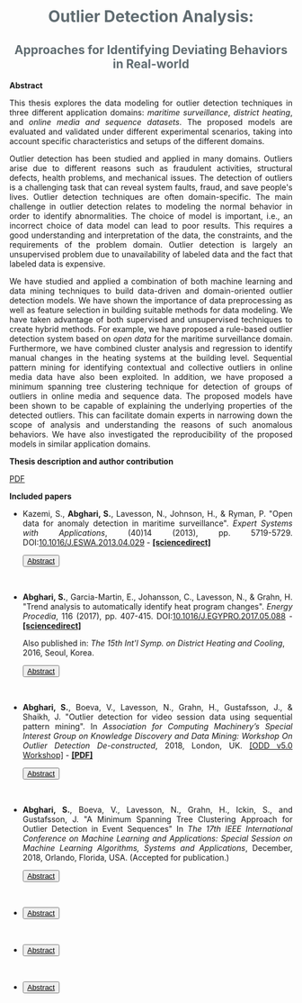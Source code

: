 <!--h3 style="text-align:center;color:#606c71;"><b>Licentiate Thesis</b></h3-->
<h1 style="text-align:center;color:#606c71;"><b>Outlier Detection Analysis:</b></h1> 
<h2 style="text-align:center;color:#606c71;"><b>Approaches for Identifying Deviating Behaviors in Real-world</b></h2>

**Abstract**
<p align="justify">This thesis explores the data modeling for outlier detection techniques in three different application domains: <i>maritime surveillance</i>, <i>district heating</i>, and <i>online media and sequence datasets</i>. The proposed models are evaluated and validated under different experimental scenarios, taking into account specific characteristics and setups of the different domains.</p> 

<p align="justify">Outlier detection has been studied and applied in many domains. Outliers arise due to different reasons such as fraudulent activities, structural defects, health problems, and mechanical issues. The detection of outliers is a challenging task that can reveal system faults, fraud, and save people's lives. Outlier detection techniques are often  domain-specific. The main challenge in outlier detection relates to modeling the normal behavior in order to identify abnormalities. The choice of model is important, i.e., an incorrect choice of data model can lead to poor results. This requires a good understanding and interpretation of the data, the constraints, and the requirements of the problem domain. Outlier detection is largely an unsupervised problem due to unavailability of labeled data and the fact that labeled data is expensive.</p>

<p align="justify">We have studied and applied a combination of both machine learning and data mining techniques to build data-driven and domain-oriented outlier detection models. We have shown the importance of data preprocessing as well as feature selection in building suitable methods for data modeling. We have taken advantage  of both supervised and unsupervised techniques to create hybrid methods. For example, we have proposed a rule-based outlier detection system based on <i>open data</i> for the maritime surveillance domain. Furthermore, we have combined cluster analysis and regression to identify manual changes in the heating systems at the building level. Sequential pattern mining for identifying contextual and collective outliers in online media data have also been exploited. In addition, we have proposed a minimum spanning tree clustering technique for detection of groups of outliers in online media and sequence data. The proposed models have been shown to be capable of explaining the underlying properties of the detected outliers. This can facilitate domain experts in narrowing down the scope of analysis and understanding the reasons of such anomalous behaviors. We have also investigated the reproducibility of the proposed models in similar application domains.</p>

**Thesis description and author contribution**
<p align="justify"></p>

[PDF]()

**Included papers**
<ul>
<li>
<p align="justify">Kazemi, S., <b>Abghari, S.</b>, Lavesson, N., Johnson, H., & Ryman, P. "Open data for anomaly detection in maritime surveillance". <i>Expert Systems with Applications</i>, (40)14 (2013), pp. 5719-5729. DOI:<a href="https://doi.org/10.1016/j.eswa.2013.04.029">10.1016/J.ESWA.2013.04.029</a> - 
<strong><a href="https://www.sciencedirect.com/science/article/pii/S0957417413002765">[sciencedirect]</a></strong></p>
  
<button id="b1" class="unstyled-button"  onclick="toggle('a1');update_button('b1')"><u>Abstract</u></button>
<div style="display:none" id="a1">
  <p align="justify">Maritime surveillance has received increased attention from a civilian perspective in recent years. Anomaly detection is one of many techniques available for improving the safety and security in this domain. Maritime authorities use confidential data sources for monitoring the maritime activities; however, a paradigm shift on the Internet has created new open sources of data. We investigate the potential of using open data as a complementary resource for anomaly detection in maritime surveillance. We present and evaluate a decision support system based on open data and expert rules for this purpose. We conduct a case study in which experts from the Swedish coastguard participate to conduct a real-world validation of the system. We conclude that the exploitation of open data as a complementary resource is feasible since our results indicate improvements in the efficiency and effectiveness of the existing surveillance systems by increasing the accuracy and covering unseen aspects of maritime activities.</p>
</div>
<p>
  <br>
</p>  
</li>

<li>
<p align="justify"><b>Abghari, S.</b>, Garcia-Martin, E., Johansson, C., Lavesson, N., & Grahn, H. "Trend analysis to automatically identify heat program changes". <i>Energy Procedia</i>, 116 (2017), pp. 407-415. DOI:<a href="https://doi.org/10.1016/j.egypro.2017.05.088">10.1016/J.EGYPRO.2017.05.088</a> - 
<strong><a href="https://www.sciencedirect.com/science/article/pii/S1876610217322956">[sciencedirect]</a></strong></p>
<p>Also published in: <i>The 15th Int'l Symp. on District Heating and Cooling</i>, 2016, Seoul, Korea.</p>

<button id="b2" class="unstyled-button"  onclick="toggle('a2');update_button('b2')"><u>Abstract</u></button>
<div style="display:none" id="a2">
  <p align="justify">The aim of this study is to improve the monitoring and controlling of heating systems located at customer buildings through the use of a decision support system. To achieve this, the proposed system applies a two-step classifier to detect manual changes of the temperature of the heating system. We apply data from the Swedish company NODA, active in energy optimization and services for energy efficiency, to train and test the suggested system. The decision support system is evaluated through an experiment and the results are validated by experts at NODA. The results show that the decision support system can detect changes within three days after their occurrence and only by considering daily average measurements.</p>
</div>
<p>
  <br>
</p>  
</li>

<li>
<p align="justify"><b>Abghari, S.</b>, Boeva, V., Lavesson, N., Grahn, H., Gustafsson, J., & Shaikh, J. "Outlier detection for video session data using sequential pattern mining". In <i>Association for Computing Machinery’s Special Interest Group on Knowledge Discovery and Data Mining: Workshop On Outlier Detection De-constructed</i>, 2018, London, UK.
<a href="https://www.andrew.cmu.edu/user/lakoglu/odd/index.html">[ODD v5.0 Workshop]</a> - 
<strong><a href="./doc/paper3.pdf">[PDF]</a></strong></p>

<button id="b3" class="unstyled-button"  onclick="toggle('a3');update_button('b3')"><u>Abstract</u></button>
<div style="display:none" id="a3">
<p align="justify">The growth of Internet video and over-the-top transmission techniques has enabled online video service providers to deliver high quality video content to viewers. To maintain and improve the quality of experience, video providers need to detect unexpected issues that can highly affect the viewers’ experience. This requires analyzing massive amounts of video session data in order to find unexpected sequences of events. In this paper we combine sequential pattern mining and clustering to discover such event sequences. The proposed approach applies sequential pattern mining to find frequent patterns by considering contextual and collective outliers. In order to distinguish between the normal and abnormal behavior of the system, we initially identify the most frequent patterns. Then a clustering algorithm is applied on the most frequent patterns. The generated clustering model together with Silhouette Index are used for further analysis of less frequent patterns and detection of potential outliers. Our results show that the proposed approach can detect outliers at the system level.</p>
</div>
<p>
  <br>
</p>  
</li>

<li>
<p align="justify"><b>Abghari, S.</b>, Boeva, V., Lavesson, N., Grahn, H., Ickin, S., and Gustafsson, J. "A Minimum Spanning Tree Clustering Approach for Outlier Detection in Event Sequences" In <i> The 17th IEEE International Conference on Machine Learning and Applications: Special Session on Machine Learning Algorithms, Systems and Applications</i>, December, 2018, Orlando, Florida, USA. (Accepted for publication.)</p>

<button id="b4" class="unstyled-button"  onclick="toggle('a4');update_button('b4')"><u>Abstract</u></button>
<div style="display:none" id="a4">
<p align="justify">Outlier detection has been studied in many domains. Outliers arise due to different reasons such as mechanical issues, fraudulent behavior, and human error. In this paper, we propose an unsupervised approach for outlier detection in a sequence dataset. The proposed approach combines sequential pattern mining, cluster analysis and a minimum spanning tree algorithm in order to identify clusters of outliers. Initially, the sequential pattern mining is used to extract frequent sequential patterns. Next the extracted patterns are clustered into groups of similar patterns. Finally the minimum spanning tree algorithm is used to find groups of outliers. The proposed approach has been evaluated on two different real datasets, i.e., smart meter data and video session data. The obtained results have shown that our approach can be applied to narrow down the space of events to a set of potential outliers and facilitate domain experts in further analysis and identification of system level issues.</p>
</div>
<p>
  <br>
</p>  
</li>

<li>
<button id="b5" class="unstyled-button"  onclick="toggle('a5');update_button('b5')"><u>Abstract</u></button>
<div style="display:none" id="a5">
  <p align="justify"></p>
</div>
<p>
  <br>
</p>  
</li>

<li>
<button id="b6" class="unstyled-button"  onclick="toggle('a6');update_button('b6')"><u>Abstract</u></button>
<div style="display:none" id="a6">
    <p align="justify"></p>
</div>
<p>
<br>
</p>  
</li>

<li>
<button id="b7" class="unstyled-button"  onclick="toggle('a7');update_button('b7')"><u>Abstract</u></button>
<div style="display:none" id="a7">
  <p align="justify"></p>
</div>
<p>
  <br>
</p>  
</li>

</ul>
